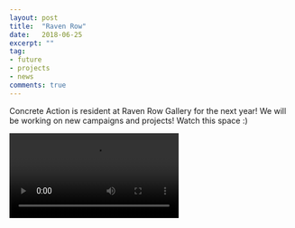 ```yaml
---
layout: post
title:  "Raven Row"
date:   2018-06-25
excerpt: ""
tag:
- future
- projects
- news
comments: true
---
```


Concrete Action is resident at Raven Row Gallery for the next year! We will be working on new campaigns and projects! Watch this space :)

![We do Riso](https://github.com/ConcreteAction/concreteaction.github.io/blob/master/assets/img/video.mov?raw=true)
